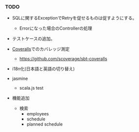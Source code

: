 ### TODO

* SQLに関するExceptionでRetryを促せるものは促すようにする。

    * Errorになった場合のControllerの処理

* テストケースの追加。

* [Coveralls](https://coveralls.io/)でのカバレッジ測定

  * https://github.com/scoverage/sbt-coveralls

* i18n化(日本語と英語の切り替え)

* jasmine

    * scala.js test

* 機能追加

    * 検索
        * employees
        * schedule
        * planned schedule
